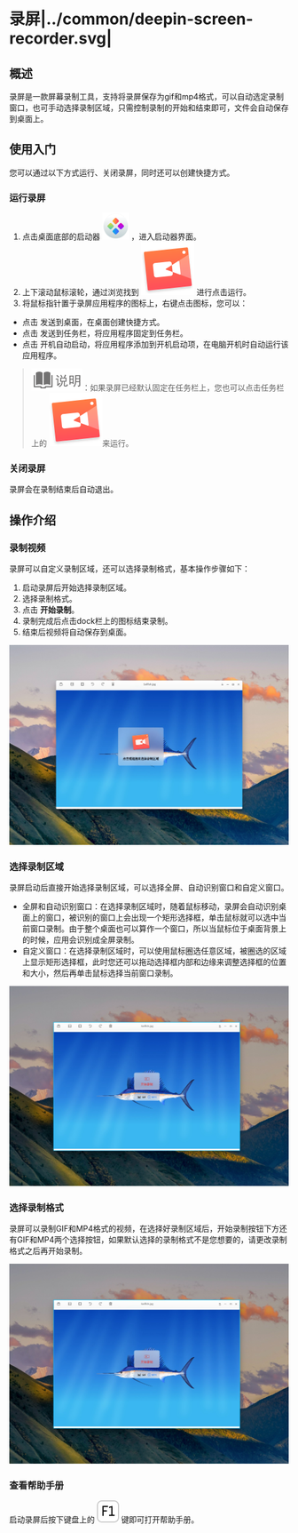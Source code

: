 # 录屏|../common/deepin-screen-recorder.svg|

## 概述

录屏是一款屏幕录制工具，支持将录屏保存为gif和mp4格式，可以自动选定录制窗口，也可手动选择录制区域，只需控制录制的开始和结束即可，文件会自动保存到桌面上。

## 使用入门

您可以通过以下方式运行、关闭录屏，同时还可以创建快捷方式。

### 运行录屏

1. 点击桌面底部的启动器 ![deepin-launcher](icon/deepin-launcher.svg) ，进入启动器界面。
2. 上下滚动鼠标滚轮，通过浏览找到 ![deepin-screen-recorder](icon/deepin-screen-recorder.svg) 进行点击运行。
3. 将鼠标指针置于录屏应用程序的图标上，右键点击图标，您可以：

- 点击 发送到桌面，在桌面创建快捷方式。
- 点击 发送到任务栏，将应用程序固定到任务栏。
- 点击 开机自动启动，将应用程序添加到开机启动项，在电脑开机时自动运行该应用程序。

> ![notes](icon/notes.svg)：如果录屏已经默认固定在任务栏上，您也可以点击任务栏上的 ![deepin-screen-recorder](icon/deepin-screen-recorder.svg)来运行。

### 关闭录屏

录屏会在录制结束后自动退出。



## 操作介绍

### 录制视频

录屏可以自定义录制区域，还可以选择录制格式，基本操作步骤如下：

1. 启动录屏后开始选择录制区域。
2. 选择录制格式。
3. 点击 **开始录制**。
4. 录制完成后点击dock栏上的图标结束录制。
5. 结束后视频将自动保存到桌面。

![1|recorder](jpg/recorder.jpg)

### 选择录制区域

录屏启动后直接开始选择录制区域，可以选择全屏、自动识别窗口和自定义窗口。

- 全屏和自动识别窗口：在选择录制区域时，随着鼠标移动，录屏会自动识别桌面上的窗口，被识别的窗口上会出现一个矩形选择框，单击鼠标就可以选中当前窗口录制。由于整个桌面也可以算作一个窗口，所以当鼠标位于桌面背景上的时候，应用会识别成全屏录制。
- 自定义窗口：在选择录制区域时，可以使用鼠标圈选任意区域，被圈选的区域上显示矩形选择框，此时您还可以拖动选择框内部和边缘来调整选择框的位置和大小，然后再单击鼠标选择当前窗口录制。

![1|select](jpg/select.jpg)

### 选择录制格式

录屏可以录制GIF和MP4格式的视频，在选择好录制区域后，开始录制按钮下方还有GIF和MP4两个选择按钮，如果默认选择的录制格式不是您想要的，请更改录制格式之后再开始录制。

![1|select](jpg/select.jpg)

### 查看帮助手册

启动录屏后按下键盘上的 ![F1](icon/F1.svg) 键即可打开帮助手册。
